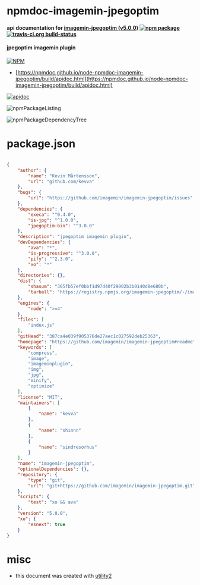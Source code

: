 # npmdoc-imagemin-jpegoptim

#### api documentation for  [imagemin-jpegoptim (v5.0.0)](https://github.com/imagemin/imagemin-jpegoptim#readme)  [![npm package](https://img.shields.io/npm/v/npmdoc-imagemin-jpegoptim.svg?style=flat-square)](https://www.npmjs.org/package/npmdoc-imagemin-jpegoptim) [![travis-ci.org build-status](https://api.travis-ci.org/npmdoc/node-npmdoc-imagemin-jpegoptim.svg)](https://travis-ci.org/npmdoc/node-npmdoc-imagemin-jpegoptim)

#### jpegoptim imagemin plugin

[![NPM](https://nodei.co/npm/imagemin-jpegoptim.png?downloads=true&downloadRank=true&stars=true)](https://www.npmjs.com/package/imagemin-jpegoptim)

- [https://npmdoc.github.io/node-npmdoc-imagemin-jpegoptim/build/apidoc.html](https://npmdoc.github.io/node-npmdoc-imagemin-jpegoptim/build/apidoc.html)

[![apidoc](https://npmdoc.github.io/node-npmdoc-imagemin-jpegoptim/build/screenCapture.buildCi.browser.%252Ftmp%252Fbuild%252Fapidoc.html.png)](https://npmdoc.github.io/node-npmdoc-imagemin-jpegoptim/build/apidoc.html)

![npmPackageListing](https://npmdoc.github.io/node-npmdoc-imagemin-jpegoptim/build/screenCapture.npmPackageListing.svg)

![npmPackageDependencyTree](https://npmdoc.github.io/node-npmdoc-imagemin-jpegoptim/build/screenCapture.npmPackageDependencyTree.svg)



# package.json

```json

{
    "author": {
        "name": "Kevin Mårtensson",
        "url": "github.com/kevva"
    },
    "bugs": {
        "url": "https://github.com/imagemin/imagemin-jpegoptim/issues"
    },
    "dependencies": {
        "execa": "^0.4.0",
        "is-jpg": "^1.0.0",
        "jpegoptim-bin": "^3.0.0"
    },
    "description": "jpegoptim imagemin plugin",
    "devDependencies": {
        "ava": "*",
        "is-progressive": "^3.0.0",
        "pify": "^2.3.0",
        "xo": "*"
    },
    "directories": {},
    "dist": {
        "shasum": "305fb57ef0bbf1d97d40f29002b3b0140d8e680b",
        "tarball": "https://registry.npmjs.org/imagemin-jpegoptim/-/imagemin-jpegoptim-5.0.0.tgz"
    },
    "engines": {
        "node": ">=4"
    },
    "files": [
        "index.js"
    ],
    "gitHead": "387ca4e039f905376de27aec1c027592deb25363",
    "homepage": "https://github.com/imagemin/imagemin-jpegoptim#readme",
    "keywords": [
        "compress",
        "image",
        "imageminplugin",
        "img",
        "jpg",
        "minify",
        "optimize"
    ],
    "license": "MIT",
    "maintainers": [
        {
            "name": "kevva"
        },
        {
            "name": "shinnn"
        },
        {
            "name": "sindresorhus"
        }
    ],
    "name": "imagemin-jpegoptim",
    "optionalDependencies": {},
    "repository": {
        "type": "git",
        "url": "git+https://github.com/imagemin/imagemin-jpegoptim.git"
    },
    "scripts": {
        "test": "xo && ava"
    },
    "version": "5.0.0",
    "xo": {
        "esnext": true
    }
}
```



# misc
- this document was created with [utility2](https://github.com/kaizhu256/node-utility2)
